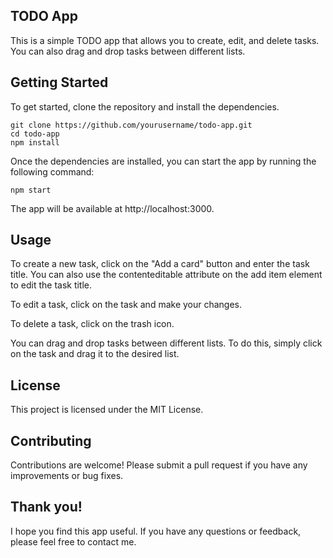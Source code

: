 
## TODO App

This is a simple TODO app that allows you to create, edit, and delete tasks. You can also drag and drop tasks between different lists.

## Getting Started

To get started, clone the repository and install the dependencies.

```
git clone https://github.com/yourusername/todo-app.git
cd todo-app
npm install
```

Once the dependencies are installed, you can start the app by running the following command:

```
npm start
```

The app will be available at http://localhost:3000.

## Usage

To create a new task, click on the "Add a card" button and enter the task title. You can also use the contenteditable attribute on the add item element to edit the task title.

To edit a task, click on the task and make your changes.

To delete a task, click on the trash icon.

You can drag and drop tasks between different lists. To do this, simply click on the task and drag it to the desired list.

## License

This project is licensed under the MIT License.

## Contributing

Contributions are welcome! Please submit a pull request if you have any improvements or bug fixes.

## Thank you!

I hope you find this app useful. If you have any questions or feedback, please feel free to contact me.
